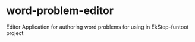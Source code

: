 # word-problem-editor
Editor Application for authoring word problems for using in EkStep-funtoot project
